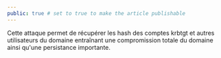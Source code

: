 ```yaml
---
public: true # set to true to make the article publishable
---
```


Cette attaque permet de récupérer les hash des comptes krbtgt et autres utilisateurs du domaine entraînant une compromission totale du domaine ainsi qu'une persistance importante.
